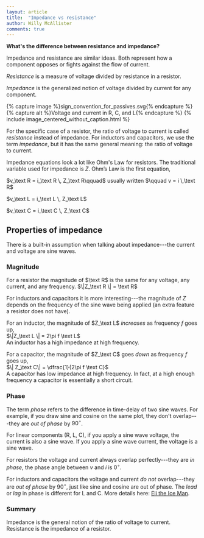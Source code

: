 ```yaml
---
layout: article
title:  "Impedance vs resistance"
author: Willy McAllister
comments: true
---
```


**What's the difference between resistance and impedance?**

Impedance and resistance are similar ideas. Both represent how a component opposes or fights against the flow of current. 

*Resistance* is a measure of voltage divided by resistance in a resistor.

*Impedance* is the generalized notion of voltage divided by current for any component. 

{% capture image %}sign_convention_for_passives.svg{% endcapture %} 
{% capture alt %}Voltage and current in R, C, and L{% endcapture %}
{% include image_centered_without_caption.html %}

For the specific case of a resistor, the ratio of voltage to current is called *resistance* instead of impedance. For inductors and capacitors, we use the term *impedance*, but it has the same general meaning: the ratio of voltage to current.

Impedance equations look a lot like Ohm's Law for resistors. The traditional variable used for impedance is $Z$. Ohm’s Law is the first equation,

$v_\text R = i_\text R \, Z_\text R\qquad$ usually written $\qquad v = i \,\text R$

$v_\text L = i_\text L \, Z_\text L$

$v_\text C = i_\text C \, Z_\text C$

## Properties of impedance

There is a built-in assumption when talking about impedance---the current and voltage are sine waves.

### Magnitude

For a resistor the magnitude of $\text R$ is the same for any voltage, any current, and any frequency. $\|Z_\text R \| = \text R$

For inductors and capacitors it is more interesting---the magnitude of $Z$ depends on the frequency of the sine wave being applied (an extra feature a resistor does not have).

For an inductor, the magnitude of $Z_\text L$ *increases* as frequency $f$ goes up,  
$\|Z_\text L \| = 2\pi f \text L$  
An inductor has a high impedance at high frequency.

For a capacitor, the magnitude of $Z_\text C$  goes *down* as frequency $f$ goes up,  
$\| Z_\text C\| = \dfrac{1}{2\pi f \text C}$  
A capacitor has low impedance at high frequency. In fact, at a high enough frequency a capacitor is essentially a short circuit.

### Phase

The term *phase* refers to the difference in time-delay of two sine waves. For example, if you draw sine and cosine on the same plot, they don't overlap---they are *out of phase* by $90^\circ$. 

For linear components (R, L, C), if you apply a sine wave voltage, the current is also a sine wave. If you apply a sine wave current, the voltage is a sine wave. 

For resistors the voltage and current always overlap perfectly---they are *in phase*, the phase angle between $v$ and $i$ is $0^\circ$.

For inductors and capacitors the voltage and current *do not* overlap---they are *out of phase* by $90^\circ$, just like sine and cosine are out of phase. The *lead* or *lag* in phase is different for L and C. More details here: [Eli the Ice Man](https://spinningnumbers.org/v/ac-analysis-eli-ice-man.html).

### Summary 

Impedance is the general notion of the ratio of voltage to current. Resistance is the impedance of a resistor.